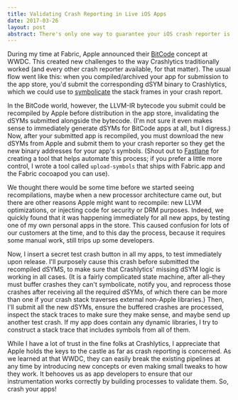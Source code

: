 ```yaml
---
title: Validating Crash Reporting in Live iOS Apps
date: 2017-03-26
layout: post
abstract: There's only one way to guarantee your iOS crash reporter is working&#58; purposefully crash your app in production.
---
```


During my time at Fabric, Apple announced their [BitCode]() concept at WWDC. This created new challenges to the way Crashlytics traditionally worked (and every other crash reporter available, for that matter). The usual flow went like this: when you compiled/archived your app for submission to the app store, you'd submit the corresponding dSYM binary to Crashlytics, which we could use to [symbolicate]() the stack frames in your crash report. 

In the BitCode world, however, the LLVM-IR bytecode you submit could be recompiled by Apple before distribution in the app store, invalidating the dSYMs submitted alongside the bytecode. (I'm not sure it even makes sense to immediately generate dSYMs for BitCode apps at all, but I digress.) Now, after your submitted app is recompiled, you must download the new dSYMs from Apple and submit them to your crash reporter so they get the new binary addresses for your app's symbols. (Shout out to [Fastlane]() for creating a tool that helps automate this process; if you prefer a little more control, I wrote a tool called `upload-symbols` that ships with Fabric.app and the Fabric cocoapod you can use).

We thought there would be some time before we started seeing recompilations, maybe when a new processor architecture came out, but there are other reasons Apple might want to recompile: new LLVM optimizations, or injecting code for security or DRM purposes. Indeed, we quickly found that it was happening immediately for all new apps, by testing one of my own personal apps in the store. This caused confusion for lots of our customers at the time, and to this day the process, because it requires some manual work, still trips up some developers.

Now, I insert a secret test crash button in all my apps, to test immediately upon release. I'll purposely cause this crash before submitted the recompiled dSYMS, to make sure that Crashlytics' missing dSYM logic is working in all cases. (It is a fairly complicated state machine, after all–they must buffer crashes they can't symbolicate, notify you, and reprocess those crashes after receiving all the required dSYMs, of which there can be more than one if your crash stack traverses external non-Apple libraries.) Then, I'll submit all the new dSYMs, ensure the buffered crashes are processed, inspect the stack traces to make sure they make sense, and maybe send up another test crash. If my app does contain any dynamic libraries, I try to construct a stack trace that includes symbols from all of them.

While I have a lot of trust in the fine folks at Crashlytics, I appreciate that Apple holds the keys to the castle as far as crash reporting is concerned. As we learned at that WWDC, they can easily break the existing pipelines at any time by introducing new concepts or even making small tweaks to how they work. It behooves us as app developers to ensure that our instrumentation works correctly by building processes to validate them. So, crash your apps!